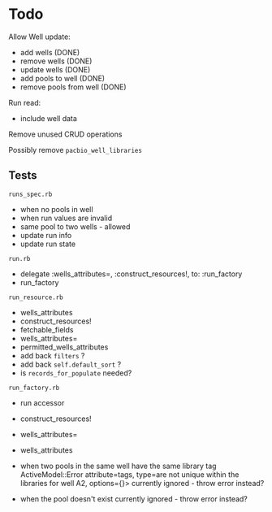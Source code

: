 # Todo

Allow Well update:
- add wells (DONE)
- remove wells (DONE)
- update wells (DONE)
- add pools to well (DONE)
- remove pools from well (DONE)

Run read:
- include well data

Remove unused CRUD operations

Possibly remove `pacbio_well_libraries`


## Tests

`runs_spec.rb`
- when no pools in well
- when run values are invalid
- same pool to two wells -  allowed
- update run info
- update run state


`run.rb`
- delegate :wells_attributes=, :construct_resources!, to: :run_factory
- run_factory

`run_resource.rb`
- wells_attributes
- construct_resources!
- fetchable_fields
- wells_attributes=
- permitted_wells_attributes
- add back `filters` ?
- add back `self.default_sort` ?
- is `records_for_populate` needed?

`run_factory.rb`
- run accessor
- construct_resources!
- wells_attributes=
- wells_attributes


- when two pools in the same well have the same library tag
ActiveModel::Error attribute=tags, type=are not unique within the libraries for well A2, options={}>
currently ignored - throw error instead?

- when the pool doesn't exist
currently ignored - throw error instead?
